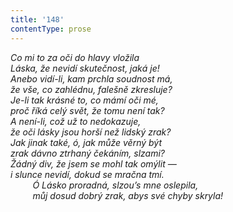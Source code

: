 ```yaml
---
title: '148'
contentType: prose
---
```


<section>

_Co mi to za oči do hlavy vložila  
Láska, že nevidí skutečnost, jaká je!  
Anebo vidí-li, kam prchla soudnost má,  
že vše, co zahlédnu, falešně zkresluje?  
Je-li tak krásné to, co mámí oči mé,  
proč říká celý svět, že tomu není tak?  
A není-li, což už to nedokazuje,  
že oči lásky jsou horší než lidský zrak?  
Jak jinak také, ó, jak může věrný být  
zrak dávno ztrhaný čekáním, slzami?  
Žádný div, že jsem se mohl tak omýlit —  
i slunce nevidí, dokud se mračna tmí.  
         Ó Lásko proradná, slzou’s mne oslepila,  
         můj dosud dobrý zrak, abys své chyby skryla!_

</section>
